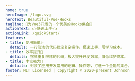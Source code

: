 ```yaml
---
home: true
heroImage: /logo.svg
heroText: Beautiful-Vue-Hooks
tagline: 🌟为Vue3开发的一个优美的Hooks集合🌟
actionText: 👉快速上手👈
actionLink: /quickStart/
features:
- title: 使用简单✨
  details: 一行简洁的代码搞定复杂操作。极速上手，零学习成本。
- title: 效率提升🚀
  details: 摆脱重复啰嗦的代码，极大提升开发效率，降低维护成本。
- title: 丰富强大🍔
  details: 封装了应用开发常用的逻辑、操作等，打造一个全能的集合。
footer: MIT Licensed | Copyright © 2020-present Johnson
---
```


<home-demo />
